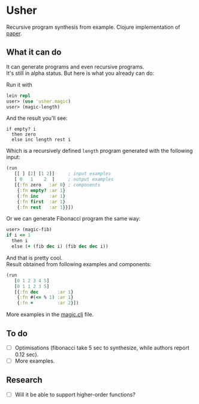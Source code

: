 Usher
=====
Recursive program synthesis from example. Clojure implementation of [paper](http://research.microsoft.com/en-us/um/people/sumitg/pubs/cav13.pdf).

What it can do
--------------
It can generate programs and even recursive programs.  
It's still in alpha status. But here is what you already can do:

Run it with
```clojure
lein repl
user> (use 'usher.magic)
user> (magic-length)
```
And the result you'll see:
```
if empty? i 
  then zero 
  else inc length rest i 
```
Which is a recursively defined `length` program generated with the following input:
```clojure
(run
   [[ ] [2] [1 2]]     ; input examples
   [ 0   1    2  ]     ; output examples
   [{:fn zero   :ar 0} ; components
    {:fn empty? :ar 1}
    {:fn inc    :ar 1}
    {:fn first  :ar 1}
    {:fn rest   :ar 1}}])
```
Or we can generate Fibonacci program the same way:
```clojure
user> (magic-fib)
if i <= 1
  then i
  else (+ (fib dec i) (fib dec dec i))
```
And that is pretty cool.  
Result obtained from following examples and components:
```clojure
(run
   [0 1 2 3 4 5]
   [0 1 1 2 3 5]
   [{:fn dec       :ar 1}
    {:fn #(<= % 1) :ar 1}
    {:fn +         :ar 2}])
```

More examples in the [magic.clj](https://github.com/Oregu/usher/blob/master/src/usher/magic.clj) file.

To do
-----
- [ ] Optimisations (fibonacci take 5 sec to synthesize, while authors report 0.12 sec).
- [ ] More examples.

Research
--------
- [ ] Will it be able to support higher-order functions?
